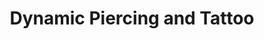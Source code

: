 ---
title: "Dynamic Piercing and Tattoo"
url: /franktown/dynamic-piercing-and-tattoo/
shop: tattoo
---